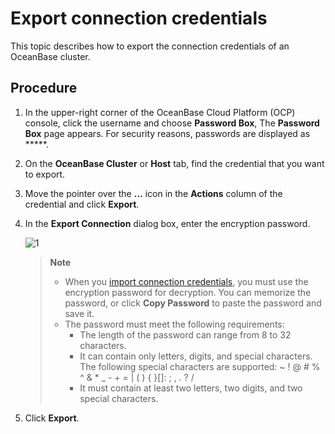 # Export connection credentials

This topic describes how to export the connection credentials of an OceanBase cluster.

## Procedure

1. In the upper-right corner of the OceanBase Cloud Platform (OCP) console, click the username and choose **Password Box**, The **Password Box** page appears.
   For security reasons, passwords are displayed as *****.

2. On the **OceanBase Cluster** or **Host** tab, find the credential that you want to export.

3. Move the pointer over the **...** icon in the **Actions** column of the credential and click **Export**.

4. In the **Export Connection** dialog box, enter the encryption password.

   ![1](https://obbusiness-private.oss-cn-shanghai.aliyuncs.com/doc/img/ocp/%E5%AF%BC%E5%87%BA%E5%AF%86%E7%A0%81.png)

   > **Note**
   >
   > * When you [import connection credentials](3.import-connection.md), you must use the encryption password for decryption. You can memorize the password, or click **Copy Password** to paste the password and save it.
   > * The password must meet the following requirements:
   >    * The length of the password can range from 8 to 32 characters.
   >    * It can contain only letters, digits, and special characters. The following special characters are supported: ~ ! @ # % ^ & * _ - + = | ( ) { }[]: ; , . ? /
   >    * It must contain at least two letters, two digits, and two special characters.

5. Click **Export**.
